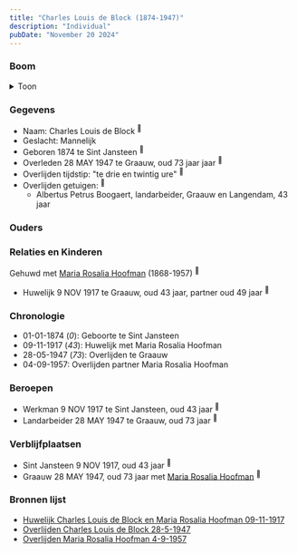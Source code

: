 ```yaml
---
title: "Charles Louis de Block (1874-1947)"
description: "Individual"
pubDate: "November 20 2024"
---
```


### Boom
<details><summary>Toon</summary>

![test](https://www.plantuml.com/plantuml/svg/XT9BRy8m303WUtw51OUT9b5U1OGGAshtq1vecoRjXDpMGDGqGN4gX13_VHcKZTDsIkGuzkSeKtPeNLKgmONK6xHOGefPiRAcqldCA6F1MTJiZqWxiPOvGIPjfkYqftBZTb1IcPBbKuWTMJ9kjo5nKJLJo0nx0G2HiJdPzxNC2atCut69Kaycq1478QvWVcp5GfokD6Phj8eO7aqb6No3I9ciQ00otBTQxI20dmhDk9FqaiYtsIybgVm0ur6AwMwH6kSKZIOG3C8kl4djuC5FvOZqHIeNbL8BrFaYiuOvDPxdxxG7y7Jp2S6m6yAjHQostz1QzuHM8hmQHkNNEsEM9UephjNk0pIJAEx4dRzG0IHnv6tzmRd1loW_HJptfbu8TvLYvqcrQ3pQKfvBlV9PGtX--V1PGNWa9PuKjg2fv6hjTgIKsNhMGTJlU7rTPuZQ_XiGKzAv_oTV)
</details>

### Gegevens
- Naam: Charles Louis de Block <sup><a href="../s00358/" style="text-decoration:none" title="Huwelijk Charles Louis de Block en Maria Rosalia Hoofman 09-11-1917">:link:</a></sup>
- Geslacht: Mannelijk
- Geboren 1874 te Sint Jansteen <sup><a href="../s00358/" style="text-decoration:none" title="Huwelijk Charles Louis de Block en Maria Rosalia Hoofman 09-11-1917">:link:</a></sup>
- Overleden 28 MAY 1947 te Graauw, oud 73 jaar jaar <sup><a href="../s00359/" style="text-decoration:none" title="Overlijden Charles Louis de Block 28-5-1947 ">:link:</a></sup>
- Overlijden tijdstip: "te drie en twintig ure" <sup><a href="../s00359/" style="text-decoration:none" title="Overlijden Charles Louis de Block 28-5-1947 ">:link:</a></sup>
- Overlijden getuigen: <sup><a href="../s00359/" style="text-decoration:none" title="Overlijden Charles Louis de Block 28-5-1947 ">:link:</a></sup>
  - Albertus Petrus Boogaert, landarbeider, Graauw en Langendam, 43 jaar

### Ouders

### Relaties en Kinderen

Gehuwd met [Maria Rosalia Hoofman](../i00026/) (1868-1957) <sup><a href="../s00358/" style="text-decoration:none" title="Huwelijk Charles Louis de Block en Maria Rosalia Hoofman 09-11-1917">:link:</a></sup>
- Huwelijk 9 NOV 1917 te Graauw, oud 43 jaar, partner oud 49 jaar <sup><a href="../s00358/" style="text-decoration:none" title="Huwelijk Charles Louis de Block en Maria Rosalia Hoofman 09-11-1917">:link:</a></sup>

### Chronologie
- 01-01-1874 (<i>0</i>): Geboorte te Sint Jansteen
- 09-11-1917 (<i>43</i>): Huwelijk met Maria Rosalia Hoofman
- 28-05-1947 (<i>73</i>): Overlijden te Graauw
- 04-09-1957: Overlijden partner Maria Rosalia Hoofman

### Beroepen
- Werkman 9 NOV 1917 te Sint Jansteen, oud 43 jaar <sup><a href="../s00358/" style="text-decoration:none" title="Huwelijk Charles Louis de Block en Maria Rosalia Hoofman 09-11-1917">:link:</a></sup>
- Landarbeider 28 MAY 1947 te Graauw, oud 73 jaar <sup><a href="../s00359/" style="text-decoration:none" title="Overlijden Charles Louis de Block 28-5-1947 ">:link:</a></sup>

### Verblijfplaatsen
- Sint Jansteen  9 NOV 1917, oud 43 jaar  <sup><a href="../s00358/" style="text-decoration:none" title="Huwelijk Charles Louis de Block en Maria Rosalia Hoofman 09-11-1917">:link:</a></sup>
- Graauw  28 MAY 1947, oud 73 jaar met [Maria Rosalia Hoofman](../i00026/) <sup><a href="../s00359/" style="text-decoration:none" title="Overlijden Charles Louis de Block 28-5-1947 ">:link:</a></sup>

### Bronnen lijst
- [Huwelijk Charles Louis de Block en Maria Rosalia Hoofman 09-11-1917](../s00358/)
- [Overlijden Charles Louis de Block 28-5-1947 ](../s00359/)
- [Overlijden Maria Rosalia Hoofman 4-9-1957 ](../s00034/)